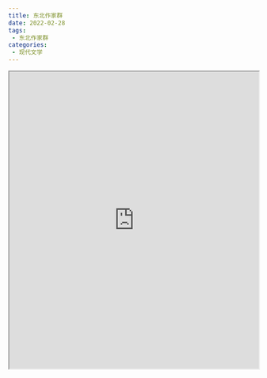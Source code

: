 ```yaml
---
title: 东北作家群
date: 2022-02-28
tags:
 - 东北作家群
categories:
 - 现代文学
---
```




<iframe src="https://study-doc.yourtools.icu/pdf/web/viewer.html?file=https://vkceyugu.cdn.bspapp.com/VKCEYUGU-e9075d72-0451-48df-afe1-d46932ae4554/80879b40-7022-4e83-b432-0c4e063ff4e5.pdf" width="100%" height="600px"></iframe>
